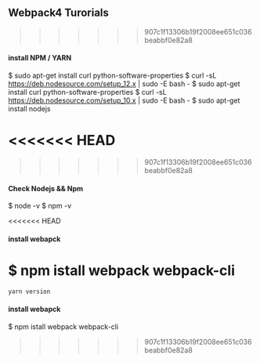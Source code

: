 ## Webpack4 Turorials



>>>>>>> 907c1f13306b19f2008ee651c036beabbf0e82a8
#### install NPM / YARN
$ sudo apt-get install curl python-software-properties
$ curl -sL https://deb.nodesource.com/setup_12.x | sudo -E bash -
$ sudo apt-get install curl python-software-properties
$ curl -sL https://deb.nodesource.com/setup_10.x | sudo -E bash -
$ sudo apt-get install nodejs

<<<<<<< HEAD
=======

>>>>>>> 907c1f13306b19f2008ee651c036beabbf0e82a8
#### Check Nodejs && Npm
$ node -v
$ npm -v

<<<<<<< HEAD

#### install webapck
$ npm istall webpack webpack-cli
=======
```js
yarn version
```


#### install webapck
$ npm istall webpack webpack-cli

>>>>>>> 907c1f13306b19f2008ee651c036beabbf0e82a8
